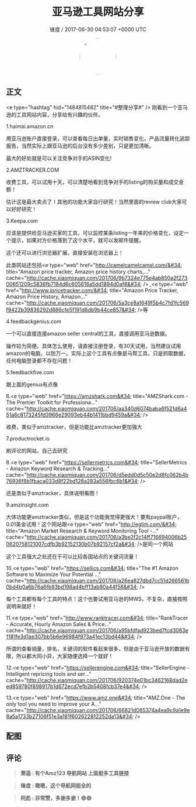 <h1 align="center">亚马逊工具网站分享</h1>
<p align="center">
    <a>锋度 / 2017-06-30 04:53:07 &#43;0000 UTC</a>
</p>

<div align="center">
    <img src="https://images.zsxq.com/FpBm3I9cPVn9OGK9x22S3md6Eahb?e=1590940799&amp;token=kIxbL07-8jAj8w1n4s9zv64FuZZNEATmlU_Vm6zD:Q_L06td0hO1yaIJS9Jsg5kPN0IU=" width="100" height="100" style="border:1px solid;border-radius:50%; color:#ffffff"/>
</div>

## 正文

<div>
&lt;e type=&#34;hashtag&#34; hid=&#34;1484815482&#34; title=&#34;#整理分享#&#34; /&gt;   刚看到一个亚马逊的工具网站内容，分享给有兴趣的伙伴。

1.haimai.amazon.cn

 用亚马逊账户直接登录，可以查看每日出单量，实时销售变化，产品流量转化追踪报告，当然实际上跟亚马逊的后台没有多少差别，只是更加清晰。

 最大的好处就是可以关注竞争对手的ASIN变化!

2.AMZTRACKER.COM

收费工具，可以试用十天，可以清楚地看到竞争对手的listing的购买量和成交金额！

估计这是最大卖点了！其他的功能大家自行研究！当然里面的review club大家可以好好研究！

3.Keepa.com

应该是提供给亚马逊买家的工具，可以监控某条listing一年来的价格变化，设定一个提示，如果对方价格落到了这个水平，就可以发邮件提醒。

 这个还可以进行浏览器扩展，直接安装在浏览器上！

 此类网站还包括&lt;e type=&#34;web&#34; href=&#34;http://camelcamelcamel.com/&#34; title=&#34;Amazon price tracker, Amazon price history charts,...&#34; cache=&#34;http://cache.xiaomiquan.com/201706/9b7324e775e4ab850a2f27300651209c5836fb7184d6c605616a5dd1894d0af8&#34; /&gt; ,&lt;e type=&#34;web&#34; href=&#34;http://www.ipricetracker.com/&#34; title=&#34;Amazon Price Tracker, Amazon Price History, Amazon...&#34; cache=&#34;http://cache.xiaomiquan.com/201706/5a3ce8a1649f5b4c7fd1fc569f9422b39836292d886cfe5f191d8db9b44ce857&#34; /&gt;等

4.feedbackgenius.com

 一个可以直接连接amazon seller central的工具，直接调用亚马逊数据。

 操作较为简便。具体怎么使用，请直接注册登录，有30天试用，当然建议试用amazon的电脑，以防万一。实际上这个工具有点像是马帮工具，只是抓取数据，任何电脑登录都不存在问题！

5.feedbackfive.com

 跟上面的genius有点像

6.&lt;e type=&#34;web&#34; href=&#34;https://amzshark.com&#34; title=&#34;AMZShark.com - The Premier Toolkit for Professiona...&#34; cache=&#34;http://cache.xiaomiquan.com/201706/aa340d6074baba6f521d6a451a6c8173245fd3966e29093eb44b1411bbd9459a&#34; /&gt;

 收费，类似于amztracker，但是功能比amztracker更加强大

7.productrocket.io

 刷评论的网站，自己去研究

8.&lt;e type=&#34;web&#34; href=&#34;https://sellermetrics.com&#34; title=&#34;SellerMetrics - Amazon Keyword Research &amp; Tracking...&#34; cache=&#34;http://cache.xiaomiquan.com/201706/d5edd0d5c50e2d8fc062b4b76936f8b1fbaca033d8f22bd128a283a556fbc6b1&#34; /&gt;

 还是类似于amztracker，具体说明看图！

9.amzinsight.com

大体功能更amztracker类似，但是这个功能我觉得更强大！要有paypal账户，0.01美金试用！这个网站跟&lt;e type=&#34;web&#34; href=&#34;http://eglim.com/&#34; title=&#34;Amazon Market Research &amp; Keyword Monitoring Tool -...&#34; cache=&#34;http://cache.xiaomiquan.com/201706/a3be2f2c14ff716694006b250620758121007cdfb3b92152130b07b92157cf2a&#34; /&gt;是同一个网站

这个工具强大之处还在于可以比较各国站点的关键词流量！

10.&lt;e type=&#34;web&#34; href=&#34;https://sellics.com&#34; title=&#34;The #1 Amazon Software to Maximize Your Potential ...&#34; cache=&#34;http://cache.xiaomiquan.com/201706/a26ea827dbd7cc51d266561b0bd4b0a6b76a6fb93bd198ad4bff13ab80a44f58&#34; /&gt;

每个工具都有每个工具的特点！这个也要试用亚马逊的MWS，不复杂，直接按照说明来就好！

11.&lt;e type=&#34;web&#34; href=&#34;http://www.ranktracer.com&#34; title=&#34;RankTracer - Accurate, Hourly Amazon Sales &amp; Price...&#34; cache=&#34;http://cache.xiaomiquan.com/201706/a95bfdfad923bed7fcd3063e1181fe3d1ae307bb5b6e96984f973a41ec13bd44&#34; /&gt;

所谓的查看销量，排名，关键词的软件看起来很多，但是由于亚马逊开放的数据有限，所以都大同小异，大家随便选择一个就好！

12.&lt;e type=&#34;web&#34; href=&#34;https://sellerengine.com&#34; title=&#34;SellerEngine - Intelligent repricing tools and ser...&#34; cache=&#34;http://cache.xiaomiquan.com/201706/920374e01bc3462168dad2eed859780f898917b1d672ecd7efb2b5408fcb37e4&#34; /&gt;

13.&lt;e type=&#34;web&#34; href=&#34;https://www.amz.one&#34; title=&#34;AMZ.One - The only tool you need to improve your A...&#34; cache=&#34;http://cache.xiaomiquan.com/201706/66821d085374a4ea9c9a1e9e8a5a1733b27106f51e3a181f602622812252da13&#34; /&gt;
</div>

## 配图
<div class="image" align="center">

</div>

## 评论

<div align="left">
<div>

<blockquote >
<span> <strong>萧遥 : 有个Amz123 导航网站 上面挺多工具链接 </strong></span>
</blockquote>

<blockquote >
<span> <strong>锋度 : 嗯嗯，这个导航网挺全的 </strong></span>
</blockquote>

<blockquote >
<span> <strong>阿彪 : 非常赞，多谢多谢！😄😄 </strong></span>
</blockquote>

</div>
</div>